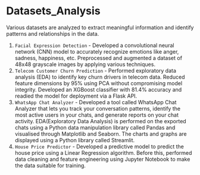 # Datasets_Analysis
Various datasets are analyzed to extract meaningful information and identify patterns and relationships in the data.
1. `Facial Expression Detection` - Developed a convolutional neural network (CNN) model to accurately recognize emotions like anger, sadness, happiness, etc. Preprocessed and augmented a dataset of 48x48 grayscale images by applying various techniques.
2. `Telecom Customer Churn Prediction` - Performed exploratory data analysis (EDA) to identify key churn drivers in telecom data. Reduced feature dimensions by 95% using PCA without compromising model integrity. Developed an XGBoost classifier with 81.4% accuracy and readied the model for deployment via a Flask API.
3. `WhatsApp Chat Analyzer` - Developed a tool called WhatsApp Chat Analyzer that lets you track your conversation patterns, identify the most active users in your chats, and generate reports on your chat activity. EDA(Exploratory Data Analysis) is performed on the exported chats using a Python data manipulation library called Pandas and visualised through Matplotlib and Seaborn. The charts and graphs are displayed using a Python library called Streamlit.
4. `House Price Predictor` - Developed a predictive model to predict the house price using a Linear Regression algorithm. Before this, performed data cleaning and feature engineering using Jupyter Notebook to make the data suitable for training.
